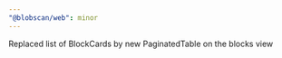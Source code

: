 ```yaml
---
"@blobscan/web": minor
---
```


Replaced list of BlockCards by new PaginatedTable on the blocks view
